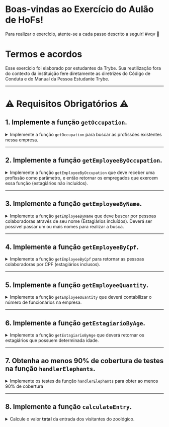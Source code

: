 
# Boas-vindas ao Exercício do Aulão de HoFs!
	
Para realizar o exercício, atente-se a cada passo descrito a seguir! #vqv 🚀

# Termos e acordos
	
Esse exercício foi elaborado por estudantes da Trybe. Sua reutilização fora do contexto da instituição fere diretamente as diretrizes do Código de Conduta e do Manual da Pessoa Estudante Trybe.

---

# ⚠️ Requisitos Obrigatórios ⚠️

## 1. Implemente a função `getOccupation`.

<details>
  <summary>
  Implemente a função <code>getOccupation</code> para buscar as profissões existentes nessa empresa. 
  </summary> <br />

- A função `getOccupation` deve retornar um array com todas as profissões existentes, sem repetições;

- O array retornado deve estar organizado em ordem alfabética.

</details>

---

## 2. Implemente a função `getEmployeeByOccupation`.

<details>
  <summary>
  Implemente a função <code>getEmployeeByOccupation</code> que deve receber uma profissão como parâmetro, e então retornar os empregados que exercem essa função (estagiários não incluídos).
  </summary> <br />

- A função <code>getEmployeeByOccupation</code> deve conferir se a profissão passada existe e é válida. Caso não exista, deve retornar undefined;

- Caso receba um parâmetro diferente de uma String, deve retornar <code>undefined</code>;

- O array retornado deve estar organizado em ordem crescente de idade.


</details>

---

## 3. Implemente a função `getEmployeeByName`.

<details>
  <summary>
    Implemente a função <code>getEmployeeByName</code> que deve buscar por pessoas colaboradoras através de seu nome (Estagiários incluídos). Deverá ser possível passar um ou mais nomes para realizar a busca.
  </summary> <br />

- A função deve retornar <code>undefined</code> caso não receba parâmetros ou receba parâmetros inválidos;

- A função deve retornar um array vazio caso não encontre nenhum funcionário com o nome informado;

- O array retornado deve estar organizado em ordem crescente de idade.
	
</details>

---

## 4. Implemente a função `getEmployeeByCpf`.

<details>
  <summary>
    Implemente a função <code>getEmployeeByCpf</code> para retornar as pessoas colaboradoras por CPF (estagiários inclusos).
  </summary> <br />

- O CPF deve ser passado como `string`;

- Deve ser possível passar mais de um CPF por vez;

- A função deve retornar os funcionários detentores dos CPFs informados em `ordem alfabética`;

- A função deve retornar <code>undefined</code> caso não receba um parâmetro ou receba um parâmetro inválido;

- A função deve retornar um array em branco caso não encontre o funcionário pesquisado.

</details>

---

## 5. Implemente a função `getEmployeeQuantity`.

<details>
  <summary>
    Implemente a função <code>getEmployeeQuantity</code> que deverá contabilizar o número de funcionários na empresa.
  </summary> <br />

- A função `getEmployeeQuantity` deverá retornar o número de funcionários da empresa, incluindo os estagiários.
  

</details>

---

## 6. Implemente a função `getEstagiarioByAge`.

<details>
  <summary>
    Implemente a função <code>getEstagiarioByAge</code> que deverá retornar os estagiários que possuem determinada idade.
  </summary> <br />

- A idade deverá ser passada no formato `number`;

- A função deve retornar <code>undefined</code> caso não receba um parâmetro ou receba um parâmetro inválido;

- A função deve retornar um array vazio caso não encontre nenhum resultado;

</details>

---

## 7. Obtenha ao menos 90% de cobertura de testes na função `handlerElephants`.

<details>
  <summary>
    Implemente os testes da função <code>handlerElephants</code> para obter ao menos 90% de cobertura
  </summary> <br />

Essa função retorna informações referentes aos elefantes conforme o argumento passado:

</details>

---

## 8. Implemente a função `calculateEntry`.

<details>
  <summary>
    Calcule o valor <strong>total</strong> da entrada dos visitantes do zoológico. 
  </summary> <br />

</details>
